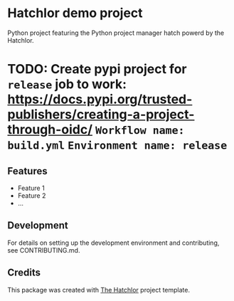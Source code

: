 # Hatchlor demo project

Python project featuring the Python project manager hatch powerd by the Hatchlor.

# TODO: Create pypi project for `release` job to work:  https://docs.pypi.org/trusted-publishers/creating-a-project-through-oidc/ `Workflow name: build.yml` `Environment name: release`

## Features

* Feature 1
* Feature 2
* ...

## Development

For details on setting up the development environment and contributing, see CONTRIBUTING.md.

## Credits

This package was created with [The Hatchlor] project template.

[The Hatchlor]: https://github.com/bartosz121/the-hatchlor
[hatch]: https://hatch.pypa.io/

